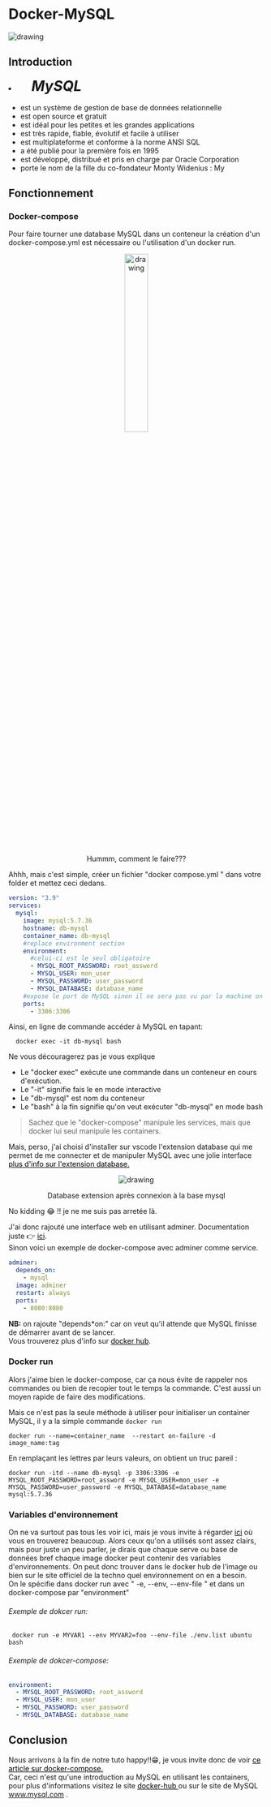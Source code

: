 # Docker-MySQL

<img src="../../img/docker-mysql.png" alt="drawing" />

## Introduction
  <li><i style=" margin-left:5%; font-weight:bold; font-size:28px">MySQL </i>
      <ul></br>
          <li>est un système de gestion de base de données relationnelle</li>
          <li>est open source et gratuit</li>
          <li>est idéal pour les petites et les grandes applications</li>
          <li>est très rapide, fiable, évolutif et facile à utiliser</li>
          <li>est multiplateforme et conforme à la norme ANSI SQL</li>
          <li>a été publié pour la première fois en 1995</li>
          <li>est développé, distribué et pris en charge par Oracle Corporation</li>
          <li>porte le nom de la fille du co-fondateur Monty Widenius : My</li>
      </ul>
  </li>

## Fonctionnement
### Docker-compose

Pour faire tourner une database MySQL dans un conteneur la création d'un docker-compose.yml est nécessaire ou l'utilisation d'un docker run.

<div style="text-align:center">
<img src="../../img/thinking-boy.gif" alt="drawing" style="width:30%; height:30%"/>
<p> Hummm, comment le faire???</p>
</div>
Ahhh, mais c'est simple, créer un fichier "docker compose.yml " dans votre folder et  mettez ceci dedans.

```yml
version: "3.9"
services:
  mysql:
    image: mysql:5.7.36
    hostname: db-mysql
    container_name: db-mysql
    #replace environment section
    environment:
      #celui-ci est le seul obligatoire
      - MYSQL_ROOT_PASSWORD: root_assword
      - MYSQL_USER: mon_user
      - MYSQL_PASSWORD: user_password
      - MYSQL_DATABASE: database_name
    #expose le port de MySQL sinon il ne sera pas vu par la machine on appelle ceci le biding
    ports:
      - 3306:3306
```

Ainsi, en ligne de commande accéder à MySQL en tapant:

```
  docker exec -it db-mysql bash
```

Ne vous découragerez pas je vous explique

- Le "docker exec" exécute une commande dans un conteneur en cours d'exécution.
- Le "-it" signifie fais le en mode interactive
- Le "db-mysql" est nom du conteneur
- Le "bash" à la fin signifie qu'on veut exécuter "db-mysql" en mode bash

> Sachez que le "docker-compose" manipule les services, mais que docker lui seul manipule les containers.

Mais, perso, j'ai choisi d'installer sur vscode l'extension database qui me permet de me connecter et de manipuler MySQL avec une jolie interface <a style="text-decoration: underline; color:black" href="https://marketplace.visualstudio.com/items?itemName=bajdzis.vscode-database">plus d'info sur l'extension database.</a>

<div style="text-align:center">
<img src="../../img/mysql_r.png" alt="drawing" />
<p>Database extension après connexion à la base mysql</p>
</div>

No kidding 😂 !! je ne me suis pas arretée là.

J'ai donc rajouté une interface web en utilisant adminer. Documentation juste 👉 <a style="text-decoration: underline; color:black" href="https://www.adminer.org/"> ici</a>.  
Sinon voici un exemple de docker-compose avec adminer comme service.

```yml
adminer:
  depends_on:
    - mysql
  image: adminer
  restart: always
  ports:
    - 8080:8080
```

**NB:** on rajoute "depends*on:" car on veut qu'il attende que MySQL finisse de démarrer avant de se lancer.  
Vous trouverez plus d'info sur <a style="text-decoration: underline; color:black" href="https://hub.docker.com/*/mysql?tab=description"> docker hub</a>.

### Docker run

Alors j'aime bien le docker-compose, car ça nous évite de rappeler nos commandes ou bien de recopier tout le temps la commande. C'est aussi un moyen rapide de faire des modifications.

Mais ce n'est pas la seule méthode à utiliser pour initialiser un container MySQL, il y a la simple commande `docker run`

```
docker run --name=container_name  --restart on-failure -d image_name:tag
```

En remplaçant les lettres par leurs valeurs, on obtient un truc pareil :

```
docker run -itd --name db-mysql -p 3306:3306 -e MYSQL_ROOT_PASSWORD=root_assword -e MYSQL_USER=mon_user -e   MYSQL_PASSWORD=user_password -e MYSQL_DATABASE=database_name  mysql:5.7.36
```

### Variables d'environnement

On ne va surtout pas tous les voir ici, mais je vous invite à régarder <a href="https://dev.mysql.com/doc/refman/5.7/en/environment-variables.html" style="text-decoration: underline; color:black" > ici</a> où vous en trouverez beaucoup.
Alors ceux qu'on a utilisés sont assez clairs, mais pour juste un peu parler, je dirais que chaque serve ou base de données bref chaque image docker peut contenir des variables d'environnements.
On peut donc trouver dans le docker hub de l'image ou bien sur le site officiel de la techno quel environnement on en a besoin.  
On le spécifie dans docker run avec " -e, --env, --env-file " et dans un docker-compose par "environment"

<h6> Exemple de dokcer run:</h6>

```
 docker run -e MYVAR1 --env MYVAR2=foo --env-file ./env.list ubuntu bash

```

<h6> Exemple de dokcer-compose:</h6>

```yml
environment:
  - MYSQL_ROOT_PASSWORD: root_assword
  - MYSQL_USER: mon_user
  - MYSQL_PASSWORD: user_password
  - MYSQL_DATABASE: database_name

```

## Conclusion

Nous arrivons à la fin de notre tuto happy!!😁, je vous invite donc de voir <a style="text-decoration: underline; color:black" href="https://docs.docker.com/compose/gettingstarted/">ce article sur docker-compose.</a>  
Car, ceci n'est qu'une introduction au MySQL en utilisant les containers, pour plus d'informations visitez le site <a style="text-decoration: underline; color:black"  href="https://hub.docker.com/_/mysql?tab=description"> docker-hub </a> ou sur le site de MySQL <a style="text-decoration: underline; color:black" href="https://www.mysql.com/">www.mysql.com </a>.

